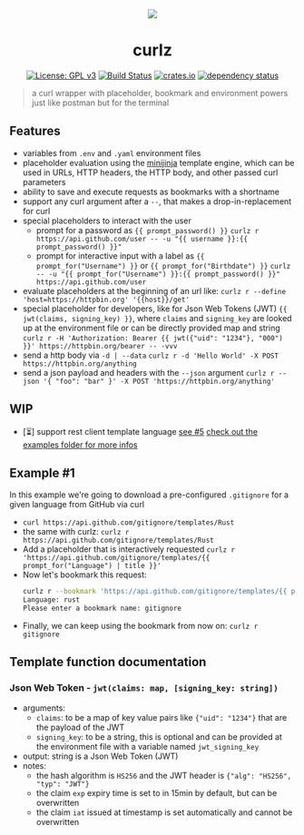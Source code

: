 <div align="center">
 <img src="https://github.com/curlz-rs/curlz/blob/main/resources/demo.gif?raw=true">
 <h1><strong>curlz</strong></h1>

[![License: GPL v3](https://img.shields.io/badge/License-GPLv3-blue.svg)](https://www.gnu.org/licenses/gpl-3.0)
[![Build Status](https://github.com/curlz-rs/curlz/workflows/Build/badge.svg)](https://github.com/curlz-rs/curlz/actions?query=branch%3Amain+workflow%3ABuild+)
[![crates.io](https://img.shields.io/crates/v/curlz.svg)](https://crates.io/crates/curlz)
[![dependency status](https://deps.rs/repo/github/curlz-rs/curlz/status.svg)](https://deps.rs/repo/github/curlz-rs/curlz)

</div>

> a curl wrapper with placeholder, bookmark and environment powers just like postman but for the terminal
 
## Features

- variables from `.env` and `.yaml` environment files
- ️placeholder evaluation using the [minijinja](https://docs.rs/minijinja/latest/minijinja/) template engine, which can be used in URLs, HTTP headers, the HTTP body, and other passed curl parameters
- ability to save and execute requests as bookmarks with a shortname
- support any curl argument after a `--`, that makes a drop-in-replacement for curl
- special placeholders to interact with the user
  - prompt for a password as `{{ prompt_password() }}` 
  `curlz r https://api.github.com/user -- -u "{{ username }}:{{ prompt_password() }}"`
  - prompt for interactive input with a label as `{{ prompt_for("Username") }}` or `{{ prompt_for("Birthdate") }}`
  `curlz -- -u "{{ prompt_for("Username") }}:{{ prompt_password() }}" https://api.github.com/user`
- ️evaluate placeholders at the beginning of an url like:
`curlz r --define 'host=https://httpbin.org' '{{host}}/get'`
- ️special placeholder for developers, like for Json Web Tokens (JWT)
`{{ jwt(claims, signing_key) }}`, where `claims` and `signing_key` are looked up at the environment file or can be directly provided map and string
`curlz r -H 'Authorization: Bearer {{ jwt({"uid": "1234"}, "000") }}' https://httpbin.org/bearer -- -vvv`
- send a http body via `-d | --data` 
`curlz r -d 'Hello World' -X POST https://httpbin.org/anything`
- send a json payload and headers with the `--json` argument
`curlz r --json '{ "foo": "bar" }' -X POST 'https://httpbin.org/anything'`

## WIP
- [⏳] support rest client template language [see #5](https://github.com/curlz-rs/curlz/issues/5)
       [check out the examples folder for more infos](./examples/http-file)

## Example #1

In this example we're going to download a pre-configured `.gitignore` for a given language from GitHub via curl

- `curl https://api.github.com/gitignore/templates/Rust`
- the same with curlz: `curlz r https://api.github.com/gitignore/templates/Rust`
- Add a placeholder that is interactively requested 
  `curlz r 'https://api.github.com/gitignore/templates/{{ prompt_for("Language") | title }}'`
- Now let's bookmark this request:
  ```sh
  curlz r --bookmark 'https://api.github.com/gitignore/templates/{{ prompt_for("Language") | title }}'
  Language: rust
  Please enter a bookmark name: gitignore
  ```
- Finally, we can keep using the bookmark from now on: `curlz r gitignore`

## Template function documentation

### Json Web Token - `jwt(claims: map, [signing_key: string])`
- arguments:
  - `claims`: to be a map of key value pairs like `{"uid": "1234"}` that are the payload of the JWT
  - `signing_key`: to be a string, this is optional and can be provided at the environment file with a variable named `jwt_signing_key`
- output: string is a Json Web Token (JWT)
- notes: 
  - the hash algorithm is `HS256` and the JWT header is `{"alg": "HS256", "typ": "JWT"}`
  - the claim `exp` expiry time is set to in 15min by default, but can be overwritten
  - the claim `iat` issued at timestamp is set automatically and cannot be overwritten
